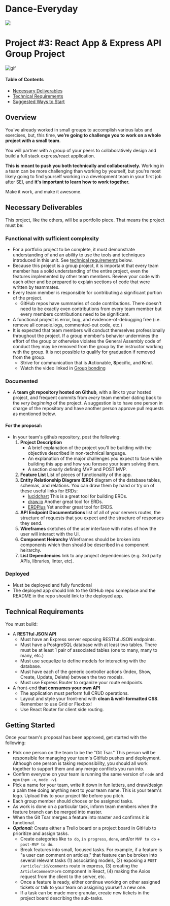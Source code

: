 # Dance-Everyday

![](https://ga-dash.s3.amazonaws.com/production/assets/logo-9f88ae6c9c3871690e33280fcf557f33.png)
# Project #3: React App & Express API Group Project
![gif](https://media.giphy.com/media/CvizJerMeqRTa/giphy.gif)
#### Table of Contents

- [Necessary Deliverables](#necessary-deliverables)
- [Technical Requirements](#technical-requirements)
- [Suggested Ways to Start](#getting-started)

## Overview

You’ve already worked in small groups to accomplish various labs and exercises, but, this time, **we’re going to challenge you to work on a whole project with a small team.**

You will partner with a group of your peers to collaboratively design and build a full stack express/react application.

**This is meant to push you both technically and collaboratively.** Working in a team can be more challenging than working by yourself, but you're most likely going to find yourself working in a development team in your first job after SEI, and **it's important to learn how to work together.**

Make it work, and make it awesome.


## Necessary Deliverables

This project, like the others, will be a portfolio piece.
That means the project must be:

### Functional with sufficient complexity

- For a portfolio project to be complete, it must demonstrate understanding of and an ability to use the tools and techniques introduced in this unit. See [technical requirements](#technical-requirements) below.
- Because this project is a group project, it is important that every team member has a solid understanding of the entire project, even the features implemented by other team members. Review your code with each other and be prepared to explain sections of code that were written by teammates.
- Every team member is responsible for contributing a significant portion of the project.
    - GitHub repos have summaries of code contributions. There doesn't need to be exactly even contributions from every team member but every members contributions need to be significant.
- A functional project is error, bug, and evidence-of-debugging free (i.e. remove all console.logs, commented-out code, etc.)
- It is expected that team members will conduct themselves professionally throughout the project. If a group member's behavior undermines the effort of the group or otherwise violates the General Assembly code of conduct they may be removed from the group by the instructor working with the group. It is not possible to qualify for graduation if removed from the group.
  - Strive for communication that is **A**ctionable, **S**pecific, and **K**ind.
  - Watch the video linked in [Group bonding](https://www.youtube.com/watch?v=J9OpTNk0hYc)

### Documented

- A **team git repository hosted on Github**, with a link to your hosted project, and frequent commits from _every_ team member dating back to the _very beginning_ of the project. A suggestion is to have one person in charge of the repository and have another person approve pull requests as mentioned below. 

#### For the proposal:
- In your team's github repository, post the following:
	1. **Project Description**
        - A brief explanation of the project you'll be building with the objective described in non-technical language.
        - An explanation of the major challenges you expect to face while building this app and how you foresee your team solving them. 
        - A section clearly defining MVP and POST MVP.  
    1. **Feature List** List of pieces of functionality of the app.
    1. **Entity Relationship Diagram (ERD)** diagram of the database tables, schemas, and relations. You can draw them by hand or try on of these useful links for ERDs:
        - [lucidchart](https://www.lucidchart.com/) This is a great tool for building ERDs.
        - [draw.io](https://www.draw.io/) Another great tool for ERDs.
        - [ERDPlus](https://erdplus.com/) Yet another great tool for ERDS.
     1. **API Endpoint Documentations** list of all of your servers routes, the structure of requests that you expect and the structure of responses they send.
     1. **Wireframes** sketches of the user interface with notes of how the user will interact with the UI. 
     1. **Component Heirarchy** Wireframes should be broken into components which then should be described in a component heirarchy.
     1. **List Dependencies** link to any project dependencies (e.g. 3rd party APIs, libraries, linter, etc).


### Deployed

- Must be deployed and fully functional
- The deployed app should link to the GitHub repo someplace and the README in the repo should link to the deployed app.


## Technical Requirements

You must build:

- A **RESTful JSON API**
    - Must have an Express server exposing RESTful JSON endpoints.
    - Must have a PostgreSQL database with at least two tables. There must be at least 1 pair of associated tables (one to many, many to many, etc.)
    - Must use sequelize to define models for interacting with the database.
    - Must have each of the generic controller actions (Index, Show, Create, Update, Delete) between the two models.
    - Must use Express Router to organize your route endpoints.
- A front-end **that consumes your own API**
    - The application must perform full CRUD operations.
    - Layout and style your front-end with **clean & well-formatted CSS**. Remember to use Grid or Flexbox!
    - Use React Router for client side routing.

## Getting Started

Once your team's proposal has been approved, get started with the following: 

- Pick one person on the team to be the "Git Tsar." This person will be responsible for managing your team's GitHub pushes and deployment. Although one person is taking responsibility, you should all work together to support them and any merge conflicts you run into.
- Confirm everyone on your team is running the same version of `node` and `npm` (`npm -v`, `node -v`).
- Pick a name for your team, write it down in fun letters, and draw/design a palm tree doing anything next to your team name. This is your team's logo. Upload this to your project file before you pitch. 
- Each group member should choose or be assigned tasks. 
- As work is done on a particular task, inform team members when the feature branch can be merged into master.  
- When the Git Tsar merges a feature into master and confirms it is functional. 
- ***Optional:*** Create either a Trello board or a project board in GitHub to prioritize and assign tasks. 
	- Create categories like `to do`, `in progress`, `done`, and/or `MVP to do` + `post-MVP to do`.
 	- Break features into small, focused tasks. For example, if a feature is "a user can comment on articles," that feature can be broken into several relevant tasks (1) associating models, (2) exposing a `POST /article/:id/comments` route in express, 
    (3) creating the `ArticleCommentForm` component in React, (4) making the Axios request from the client to the server, etc.
 	- Once a feature is ready, either continue working on other assigned tickets or talk to your team on assigning yourself a new one.
	 - If a task can be made more granular, create new tickets in the project board describing the sub-tasks.